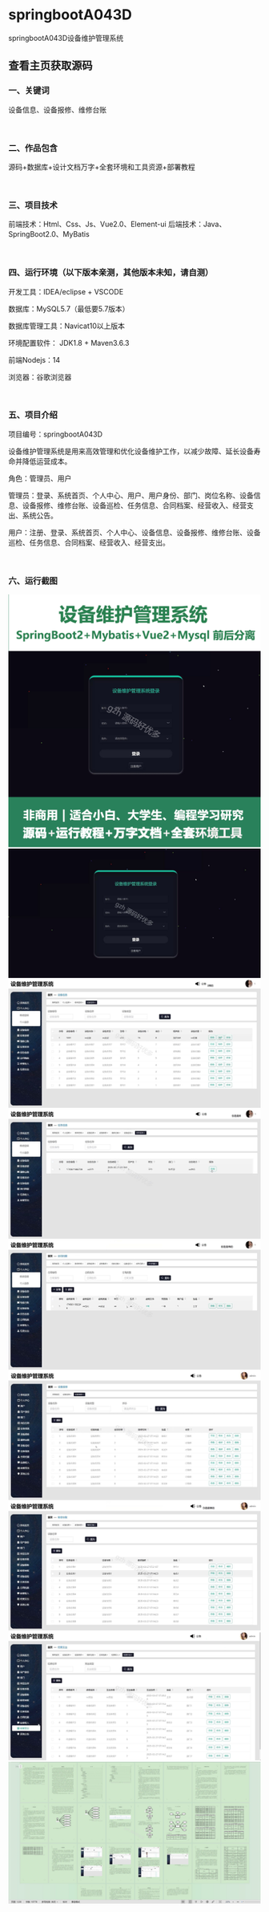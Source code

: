 # springbootA043D
springbootA043D设备维护管理系统
## 查看主页获取源码


### 一、关键词

设备信息、设备报修、维修台账

<br/>

### 二、作品包含

源码+数据库+设计文档万字+全套环境和工具资源+部署教程


<br/>

### 三、项目技术

前端技术：Html、Css、Js、Vue2.0、Element-ui 
后端技术：Java、SpringBoot2.0、MyBatis

  

<br/>

### 四、运行环境（以下版本亲测，其他版本未知，请自测）

开发工具：IDEA/eclipse  + VSCODE

数据库：MySQL5.7（最低要5.7版本）

数据库管理工具：Navicat10以上版本

环境配置软件： JDK1.8 + Maven3.6.3

前端Nodejs：14

浏览器：谷歌浏览器



<br/>

### 五、项目介绍

项目编号：springbootA043D

设备维护管理系统是用来高效管理和优化设备维护工作，以减少故障、延长设备寿命并降低运营成本。

角色：管理员、用户

管理员：登录、系统首页、个人中心、用户、用户身份、部门、岗位名称、设备信息、设备报修、维修台账、设备巡检、任务信息、合同档案、经营收入、经营支出、系统公告。

用户：注册、登录、系统首页、个人中心、设备信息、设备报修、维修台账、设备巡检、任务信息、合同档案、经营收入、经营支出。



<br/>

### 六、运行截图

![cover.png](./cover.png)
![1.png](./1.png)
![2.png](./2.png)
![3.png](./3.png)
![4.png](./4.png)
![5.png](./5.png)
![6.png](./6.png)
![7.png](./7.png)
![8.png](./8.png)
